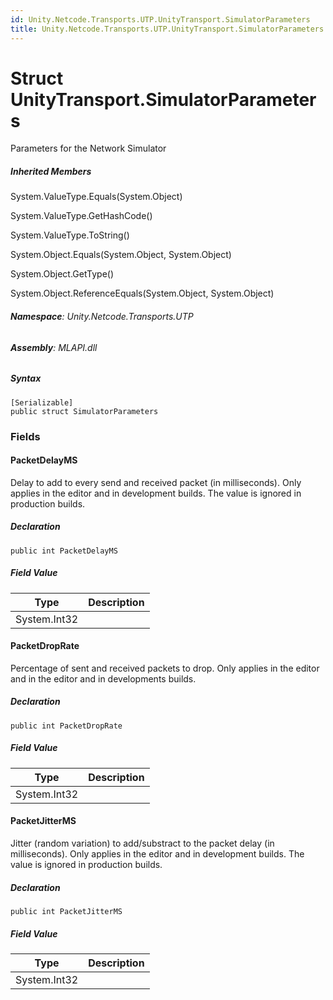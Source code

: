 ```yaml
---
id: Unity.Netcode.Transports.UTP.UnityTransport.SimulatorParameters
title: Unity.Netcode.Transports.UTP.UnityTransport.SimulatorParameters
---
```


# Struct UnityTransport.SimulatorParameters


Parameters for the Network Simulator







##### Inherited Members



System.ValueType.Equals(System.Object)





System.ValueType.GetHashCode()





System.ValueType.ToString()





System.Object.Equals(System.Object, System.Object)





System.Object.GetType()





System.Object.ReferenceEquals(System.Object, System.Object)





###### **Namespace**: Unity.Netcode.Transports.UTP

###### **Assembly**: MLAPI.dll

##### Syntax


``` lang-csharp
[Serializable]
public struct SimulatorParameters
```



### Fields

#### PacketDelayMS


Delay to add to every send and received packet (in milliseconds). Only
applies in the editor and in development builds. The value is ignored in
production builds.






##### Declaration


``` lang-csharp
public int PacketDelayMS
```



##### Field Value

| Type         | Description |
|--------------|-------------|
| System.Int32 |             |

#### PacketDropRate


Percentage of sent and received packets to drop. Only applies in the
editor and in the editor and in developments builds.






##### Declaration


``` lang-csharp
public int PacketDropRate
```



##### Field Value

| Type         | Description |
|--------------|-------------|
| System.Int32 |             |

#### PacketJitterMS


Jitter (random variation) to add/substract to the packet delay (in
milliseconds). Only applies in the editor and in development builds. The
value is ignored in production builds.






##### Declaration


``` lang-csharp
public int PacketJitterMS
```



##### Field Value

| Type         | Description |
|--------------|-------------|
| System.Int32 |             |




